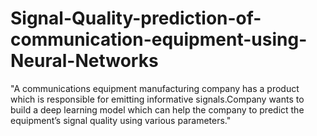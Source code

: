 # Signal-Quality-prediction-of-communication-equipment-using-Neural-Networks
"A communications equipment manufacturing company has a product which is responsible for emitting informative signals.Company wants to build a deep learning model which can help the company to predict the equipment’s signal quality using various parameters."
